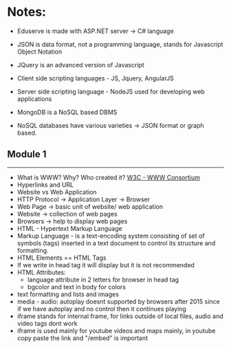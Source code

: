 # Notes:

- Eduserve is made with ASP.NET server -> C# language

- JSON is data format, not a programming language, stands for Javascript Object Notation

- JQuery is an advanced version of Javascript

- Client side scripting languages - JS, Jquery, AngularJS

- Server side scripting language - NodeJS used for developing web applications

- MongoDB is a NoSQL based DBMS

- NoSQL databases have various varieties -> JSON format or graph based.


## Module 1
----

- What is WWW? Why? Who created it? [W3C - WWW Consortium](https://www.w3.org/)
- Hyperlinks and URL
- Website vs Web Application
- HTTP Protocol -> Application Layer -> Browser
- Web Page -> basic unit of website/ web application
- Website -> collection of web pages
- Browsers -> help to display web pages
- HTML - Hypertext Markup Language
- Markup Language - is a text-encoding system consisting of set of symbols (tags) inserted in a text document to control its structure and formatting.
- HTML Elements == HTML Tags
- If we write in head tag it will display but it is not recommended
- HTML Attributes: 
    - language attribute in 2 letters for browser in head tag
    - bgcolor and text in body for colors
- text formatting and lists and images
- media - audio: autoplay doesnt supported by browsers after 2015 since if we have autoplay and no control then it continues playing
- iframe stands for internal frame, for links outside of local files, audio and video tags dont work
- iframe is used mainly for youtube videos and maps mainly, in youtube copy paste the link and "/embed" is important
